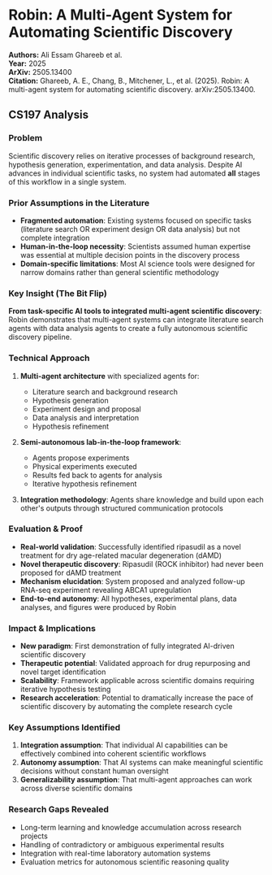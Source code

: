# Robin: A Multi-Agent System for Automating Scientific Discovery

**Authors:** Ali Essam Ghareeb et al.  
**Year:** 2025  
**ArXiv:** 2505.13400  
**Citation:** Ghareeb, A. E., Chang, B., Mitchener, L., et al. (2025). Robin: A multi-agent system for automating scientific discovery. arXiv:2505.13400.

## CS197 Analysis

### Problem
Scientific discovery relies on iterative processes of background research, hypothesis generation, experimentation, and data analysis. Despite AI advances in individual scientific tasks, no system had automated **all** stages of this workflow in a single system.

### Prior Assumptions in the Literature
- **Fragmented automation**: Existing systems focused on specific tasks (literature search OR experiment design OR data analysis) but not complete integration
- **Human-in-the-loop necessity**: Scientists assumed human expertise was essential at multiple decision points in the discovery process
- **Domain-specific limitations**: Most AI science tools were designed for narrow domains rather than general scientific methodology

### Key Insight (The Bit Flip)
**From task-specific AI tools to integrated multi-agent scientific discovery**: Robin demonstrates that multi-agent systems can integrate literature search agents with data analysis agents to create a fully autonomous scientific discovery pipeline.

### Technical Approach
1. **Multi-agent architecture** with specialized agents for:
   - Literature search and background research
   - Hypothesis generation
   - Experiment design and proposal
   - Data analysis and interpretation
   - Hypothesis refinement

2. **Semi-autonomous lab-in-the-loop framework**:
   - Agents propose experiments
   - Physical experiments executed
   - Results fed back to agents for analysis
   - Iterative hypothesis refinement

3. **Integration methodology**: Agents share knowledge and build upon each other's outputs through structured communication protocols

### Evaluation & Proof
- **Real-world validation**: Successfully identified ripasudil as a novel treatment for dry age-related macular degeneration (dAMD)
- **Novel therapeutic discovery**: Ripasudil (ROCK inhibitor) had never been proposed for dAMD treatment
- **Mechanism elucidation**: System proposed and analyzed follow-up RNA-seq experiment revealing ABCA1 upregulation
- **End-to-end autonomy**: All hypotheses, experimental plans, data analyses, and figures were produced by Robin

### Impact & Implications
- **New paradigm**: First demonstration of fully integrated AI-driven scientific discovery
- **Therapeutic potential**: Validated approach for drug repurposing and novel target identification
- **Scalability**: Framework applicable across scientific domains requiring iterative hypothesis testing
- **Research acceleration**: Potential to dramatically increase the pace of scientific discovery by automating the complete research cycle

### Key Assumptions Identified
1. **Integration assumption**: That individual AI capabilities can be effectively combined into coherent scientific workflows
2. **Autonomy assumption**: That AI systems can make meaningful scientific decisions without constant human oversight
3. **Generalizability assumption**: That multi-agent approaches can work across diverse scientific domains

### Research Gaps Revealed
- Long-term learning and knowledge accumulation across research projects
- Handling of contradictory or ambiguous experimental results
- Integration with real-time laboratory automation systems
- Evaluation metrics for autonomous scientific reasoning quality